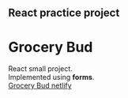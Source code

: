 ## React practice project
# Grocery Bud
React small project.<br/> 
Implemented using **forms**.<br/>
<a href="https://grocery-bud-swapnoneel.netlify.app/">Grocery Bud netlify</a>

